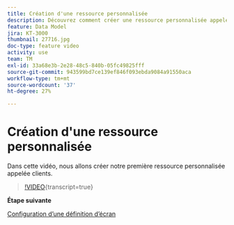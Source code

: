 ```yaml
---
title: Création d'une ressource personnalisée
description: Découvrez comment créer une ressource personnalisée appelée clients.
feature: Data Model
jira: KT-3000
thumbnail: 27716.jpg
doc-type: feature video
activity: use
team: TM
exl-id: 33a68e3b-2e28-48c5-840b-05fc49825fff
source-git-commit: 943599bd7ce139ef846f093ebda9084a91550aca
workflow-type: tm+mt
source-wordcount: '37'
ht-degree: 27%

---
```


# Création d&#39;une ressource personnalisée

Dans cette vidéo, nous allons créer notre première ressource personnalisée appelée clients.

>[!VIDEO](https://video.tv.adobe.com/v/27716?learn=on){transcript=true}

**Étape suivante**

[Configuration d’une définition d’écran](./configuring-a-screen-definition-for-a-custom-resource.md)
